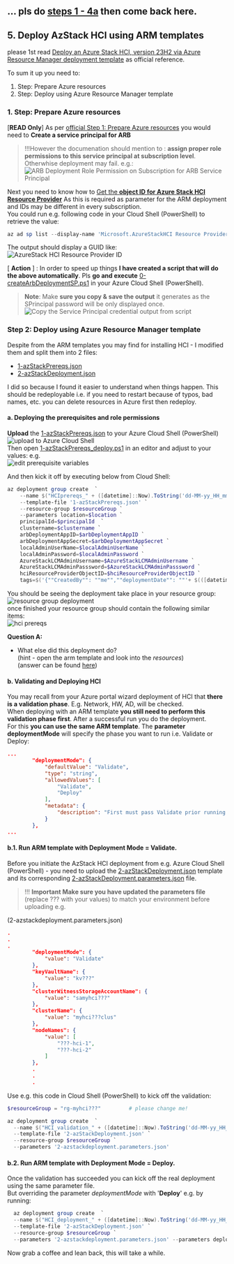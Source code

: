 
## ... pls do [steps 1 - 4a](../readme.md#1-prepare-active-directory) then come back here.
## 5. Deploy AzStack HCI using ARM templates
please 1st read [Deploy an Azure Stack HCI, version 23H2 via Azure Resource Manager deployment template](https://learn.microsoft.com/en-us/azure-stack/hci/deploy/deployment-azure-resource-manager-template)
as official reference.  

To sum it up you need to:  
1. Step: Prepare Azure resources
2. Step: Deploy using Azure Resource Manager template
 
### 1. Step: Prepare Azure resources  
[**READ Only**] As per [official Step 1: Prepare Azure resources](https://learn.microsoft.com/en-us/azure-stack/hci/deploy/deployment-azure-resource-manager-template#step-1-prepare-azure-resources)
you would need to **Create a service principal for ARB**  
>!!!However the documenation should mention to : **assign proper role permissions to this service principal at subscription level**. Otherwhise deployment may fail. e.g.:  
![ARB Deployment Role Permission on Subscription for ARB Service Principal](./images/ARBdeploymentRoleOnSubscription.png)

Next you need to know how to [Get the **object ID for Azure Stack HCI Resource Provider**](https://learn.microsoft.com/en-us/azure-stack/hci/deploy/deployment-azure-resource-manager-template#get-the-object-id-for-azure-stack-hci-resource-provider)
As this is required as parameter for the ARM deployment and IDs may be different in every subscription.  
You could run e.g. following code in your Cloud Shell (PowerShell) to retrieve the value:  
```PowerShell
az ad sp list --display-name 'Microsoft.AzureStackHCI Resource Provider' --query "[].{spID:id}" --output tsv
```  
The output should display a GUID like:  
![AzureStack HCI Resource Provider ID](./images/AzureStackHCIResourceProviderID.png)  

[ **Action** ]  : In order to speed up things **I have created a script that will do the above automatically**. 
Pls **go and execute** [0-createArbDeploymentSP.ps1](../lab-armdeployment/artefacts/0-createArbDeploymentSP.ps1) in your Azure Cloud Shell (PowerShell).
>**Note**: Make **sure you copy & save the output** it generates as the SPrincipal password will be only displayed once.
![Copy the Service Principal credential output from script](../lab-armdeployment/images/copyspprincipal.png)

### Step 2: Deploy using Azure Resource Manager template  
Despite from the ARM templates you may find for installing HCI - I modified them and split them into 2 files:
- [1-azStackPrereqs.json](../lab-armdeployment/artefacts/1-azStackPrereqs.json)
- [2-azStackDeployment.json](../lab-armdeployment/artefacts/2-azStackDeployment.json)  
 
I did so because I found it easier to understand when things happen. This should be redeployable i.e. if you need to restart because of typos, bad names, etc. you can delete resources in Azure first then redeploy.

#### a. Deploying the prerequisites and role permissions

**Upload** the [1-azStackPrereqs.json](../lab-armdeployment/artefacts/1-azStackPrereqs.json) to your Azure Cloud Shell (PowerShell)  
![upload to Azure Cloud Shell](./images/uploadToCloudShell.png)  
Then open [1-azStackPrereqs_deploy.ps1](../lab-armdeployment/artefacts/1-azStackPrereqs_deploy.ps1) in an editor and adjust to your values: e.g.  
![edit prerequisite variables](./images/1-azStackPrereqsSettings.png)  

And then kick it off by executing below from Cloud Shell:  
```PowerShell
az deployment group create  `
    --name $("HCIprereqs_" + ([datetime]::Now).ToString('dd-MM-yy_HH_mm')) `
    --template-file '1-azStackPrereqs.json' `
    --resource-group $resourceGroup `
    --parameters location=$location `
    principalId=$principalId  `
    clustername=$clustername `
    arbDeploymentAppID=$arbDeploymentAppID `
    arbDeploymentAppSecret=$arbDeploymentAppSecret `
    localAdminUserName=$localAdminUserName `
    localAdminPassword=$localAdminPassword `
    AzureStackLCMAdminUsername=$AzureStackLCMAdminUsername `
    AzureStackLCMAdminPasssword=$AzureStackLCMAdminPasssword `
    hciResourceProviderObjectID=$hciResourceProviderObjectID `
    tags=$('{""CreatedBy"": ""me"",""deploymentDate"": ""'+ $(([datetime]::Now).ToString('dd-MM-yyyy_HH-mm')) + '"",""Service"": ""HCI"",""Environment"": ""PoC""}')

```
You should be seeing the deployment take place in your resource group:  
![resource group deployment](./images/HCIprereqs.png)  
once finished your resource group should contain the following similar items:  
![hci prereqs](./images/HCIprereqsResult.png)  

**Question A:**
- What else did this deployment do?  
(hint - open the arm template and look into the *resources*)  
(answer can be found [here](./answers.md))


#### b. Validating and Deploying HCI
You may recall from your Azure portal wizard deployment of HCI that **there is a validation phase**. E.g. Network, HW, AD, will be checked.  
When deploying with an ARM template **you still need to perform this validation phase first**. After a successful run you do the deployment.  
For this **you can use the same ARM template**. The **parameter deploymentMode** will specify the phase you want to run i.e. Validate or Deploy:  

```json
...
        "deploymentMode": {
            "defaultValue": "Validate",
            "type": "string",
            "allowedValues": [
                "Validate",
                "Deploy"
            ],
            "metadata": {
                "description": "First must pass Validate prior running Deploy"
            }
        },
...
```
#### b.1. Run ARM template with Deployment Mode = Validate.  

Before you initiate the AzStack HCI deployment from e.g. Azure Cloud Shell (PowerShell) - you need to upload the [2-azStackDeployment.json](../lab-armdeployment/artefacts/2-azStackDeployment.json) template and its corresponding [2-azStackDeployment.parameters.json](../lab-armdeployment/artefacts/2-azstackdeployment.parameters.json) file.  
>!!! **Important Make sure you have updated the parameters file** (replace ??? with your values) to match your environment before uploading e.g.

(2-azstackdeployment.parameters.json)
```json
.
.
.
        "deploymentMode": {
            "value": "Validate"
        },
        "keyVaultName": {
            "value": "kv???"
        },
        "clusterWitnessStorageAccountName": {
            "value": "samyhci???"
        },
        "clusterName": {
            "value": "myhci???clus"
        },
        "nodeNames": {
            "value": [
                "???-hci-1",
                "???-hci-2"
            ]
        },
        .
        .
        .
```
Use e.g. this code in Cloud Shell (PowerShell) to kick off the validation:  
```PowerShell
$resourceGroup = "rg-myhci???"         # please change me!

az deployment group create  `
  --name $("HCI_validation_" + ([datetime]::Now).ToString('dd-MM-yy_HH_mm')) `
  --template-file '2-azStackDeployment.json' `
  --resource-group $resourceGroup `
  --parameters '2-azstackdeployment.parameters.json' 
```

#### b.2. Run ARM template with Deployment Mode = Deploy.
Once the validation has succeeded you can kick off the real deployment using the same parameter file.  
But overriding the parameter *deploymentMode* with '**Deploy**' e.g. by running:  
```PowerShell
  az deployment group create  `
  --name $("HCI_deployment_" + ([datetime]::Now).ToString('dd-MM-yy_HH_mm')) `
  --template-file '2-azStackDeployment.json' `
  --resource-group $resourceGroup `
  --parameters '2-azstackdeployment.parameters.json' --parameters deploymentMode='Deploy' 
```  
Now grab a coffee and lean back, this will take a while. 